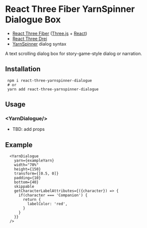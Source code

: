 # React Three Fiber YarnSpinner Dialogue Box


- [React Three Fiber](https://docs.pmnd.rs/react-three-fiber) ([Three.js](https://threejs.org/) + [React](https://react.dev/))
 - [React Three Drei](https://github.com/pmndrs/drei)
- [YarnSpinner](https://yarnspinner.dev/) dialog syntax


A text scrolling dialog box for story-game-style dialog or narration.

## Installation

```
 npm i react-three-yarnspinner-dialogue
 # or
 yarn add react-three-yarnspinner-dialogue
```

## Usage

### <YarnDialogue\/>

- TBD: add props


## Example

```tsx
  <YarnDialogue
    yarn={exampleYarn}
    width="70%"
    height={150}
    transform={[0.5, 0]}
    padding={10}
    bottom={40}
    skippable
    getCharacterLabelAttributes={({character}) => {
      if(character === 'Companion') {
        return {
          labelColor: 'red',
        }
      }
    }}
  />
```